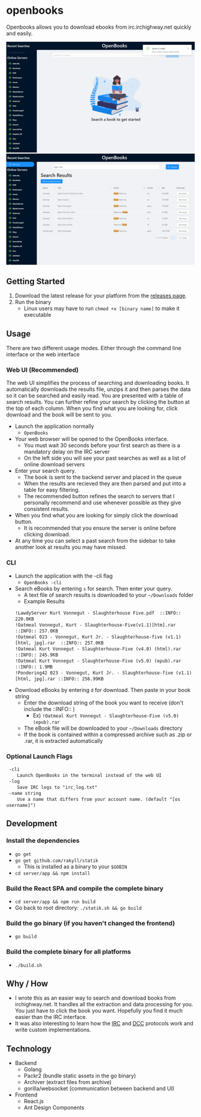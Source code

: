 # openbooks
Openbooks allows you to download ebooks from irc.irchighway.net quickly and easily.

![home](https://raw.githubusercontent.com/evan-buss/openbooks/master/.github/home.png)
![search results](https://raw.githubusercontent.com/evan-buss/openbooks/master/.github/search.png)
## Getting Started
1. Download the latest release for your platform from the [releases page](https://github.com/evan-buss/openbooks/releases).
2. Run the binary
   - Linux users may have to run `chmod +x [binary name]` to make it executable

## Usage
There are two different usage modes. Either through the command line interface or the web interface

### Web UI (Recommended)
The web UI simplifies the process of searching and downloading books. It automatically downloads the results file, unzips
it and then parses the data so it can be searched and easily read. You are presented with a table of search results.
You can further refine your search by clicking the button at the top of each column. When you find what you are looking
for, click download and the book will be sent to you.

- Launch the application normally
  - `OpenBooks`
- Your web browser will be opened to the OpenBooks interface.
  - You must wait 30 seconds before your first search as there is a mandatory delay on the IRC server
  - On the left side you will see your past searches as well as a list of online download servers
- Enter your search query.
  - The book is sent to the backend server and placed in the queue
  - When the results are recieved they are then parsed and put into a      table for easy filtering.
  - The recommended button refines the search to servers that I 
    personally recommend and use whenever possible as they give 
    consistent results.
- When you find what you are looking for simply click the download
  button. 
  - It is recommended that you ensure the server is online before 
    clicking download.
- At any time you can select a past search from the sidebar to take 
  another look at results you may have missed.

### CLI 
- Launch the application with the -cli flag
  - `OpenBooks -cli`
- Search eBooks by entering `s` for search. Then enter your query.
  - A text file of search results is downloaded to your `~/Downloads` folder
  - Example Results
  ```
  !LawdyServer Kurt Vonnegut - Slaughterhouse Five.pdf  ::INFO:: 220.0KB
  !Oatmeal Vonnegut, Kurt - Slaughterhouse-Five(v1.1)[htm].rar  ::INFO:: 257.0KB 
  !Oatmeal 023 - Vonnegut, Kurt Jr. - Slaughterhouse-five (v1.1) [html, jpg].rar  ::INFO:: 257.0KB 
  !Oatmeal Kurt Vonnegut - Slaughterhouse-Five (v4.0) (html).rar  ::INFO:: 245.9KB 
  !Oatmeal Kurt Vonnegut - Slaughterhouse-Five (v5.0) (epub).rar  ::INFO:: 1.9MB 
  !Pondering42 023 - Vonnegut, Kurt Jr. - Slaughterhouse-five (v1.1) [html, jpg].rar ::INFO:: 256.99KB
  ``` 
- Download eBooks by entering `d` for download. Then paste in your book string
  - Enter the download string of the book you want to receive (don't include the ::INFO:: )
    - Ex) `!Oatmeal Kurt Vonnegut - Slaughterhouse-Five (v5.0) (epub).rar`
  - The eBook file will be downloaded to your `~/Downloads` directory
  - If the book is contained within a compressed archive such as .zip or .rar, it is extracted automatically

### Optional Launch Flags
```
 -cli 
    Launch OpenBooks in the terminal instead of the web UI
 -log 
    Save IRC logs to "irc_log.txt"
 -name string 
    Use a name that differs from your account name. (default "[os username]")
```

## Development

### Install the dependencies
  - `go get`
  - `go get github.com/rakyll/statik`
    - This is installed as a binary to your `$GOBIN`
  - `cd server/app && npm install`

### Build the React SPA and compile the complete binary
  - `cd server/app && npm run build`
  - Go back to root directory: `./statik.sh && go build`

### Build the go binary (if you haven't changed the frontend)
  - `go build`

### Build the complete binary for all platforms
  - `./build.sh`

## Why / How
- I wrote this as an easier way to search and download books from irchighway.net. It handles all the extraction and data processing for you. You just have to click the book you want. Hopefully you find it much easier than the IRC interface.
- It was also interesting to learn how the [IRC](https://en.wikipedia.org/wiki/Internet_Relay_Chat) and [DCC](https://en.wikipedia.org/wiki/Direct_Client-to-Client) protocols work and write custom implementations.

## Technology

- Backend
  - Golang
  - Packr2 (bundle static assets in the go binary)
  - Archiver (extract files from archive)
  - gorilla/websocket (communication between backend and UI)
- Frontend
  - React.js
  - Ant Design Components
